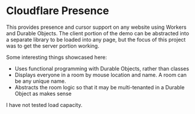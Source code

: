 # Cloudflare Presence

This provides presence and cursor support on any website using Workers and Durable Objects. The client portion of the
demo can be abstracted into a separate library to be loaded into any page, but the focus of this project was to get the
server portion working.

Some interesting things showcased here:
* Uses functional programming with Durable Objects, rather than classes
* Displays everyone in a room by mouse location and name. A room can be any unique name.
* Abstracts the room logic so that it may be multi-tenanted in a Durable Object as makes sense

I have not tested load capacity.